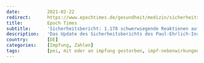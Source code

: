```yaml
---
date:          2021-02-22
redirect:      https://www.epochtimes.de/gesundheit/medizin/sicherheitsbericht-1-178-schwerwiegende-reaktionen-auf-corona-impfung-a3453086.html
title:         Epoch Times
subtitle:      'Sicherheitsbericht: 1.178 schwerwiegende Reaktionen auf Corona-Impfung'
description:   'Das Update des Sicherheitsberichts des Paul-Ehrlich-Instituts (PEI) zur Corona-Impfung weist 1.178 schwere Reaktionen auf den Impfstoff aus, das sind 0,03 Prozent aller Fälle. Nach einer Impfung verstarben 223 Personen.'
country:       [DE]
categories:    [Impfung, Zahlen]
tags:          [pei, mit oder an impfung gestorben, impf-nebenwirkungen]
---
```

